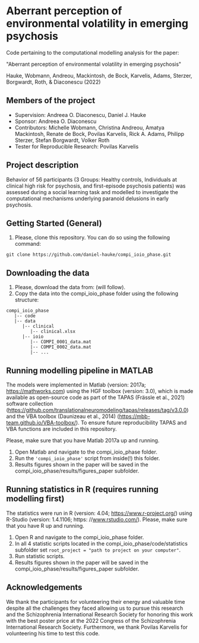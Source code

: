 Aberrant perception of environmental volatility in emerging psychosis
===============
Code pertaining to the computational modelling analysis for the paper: 

"Aberrant perception of environmental volatility in emerging psychosis"

Hauke, Wobmann, Andreou, Mackintosh, de Bock, Karvelis, Adams, Sterzer, Borgwardt, Roth, & Diaconescu (2022)


Members of the project
---------------
- Supervision: Andreea O. Diaconescu, Daniel J. Hauke
- Sponsor: Andreea O. Diaconescu
- Contributors: Michelle Wobmann, Christina Andreou, Amatya Mackintosh, Renate de Bock, Povilas Karvelis, Rick A. Adams, Philipp Sterzer, Stefan Borgwardt, Volker Roth
- Tester for Reproducible Research: Povilas Karvelis


Project description
---------------
Behavior of 56 participants (3 Groups: Healthy controls, Individuals at clinical high risk for psychosis, and first-episode psychosis patients) was assessed during a social learning task and modelled to investigate the computational mechanisms underlying paranoid delusions in early psychosis.



Getting Started (General)
---------------
1.  Please, clone this repository. You can do so using the following command:
```
git clone https://github.com/daniel-hauke/compi_ioio_phase.git
```

Downloading the data
---------------
1.  Please, download the data from: (will follow).
2.  Copy the data into the compi_ioio_phase folder using the following structure:
```
compi_ioio_phase
   |-- code
   |-- data   
      |-- clinical    
         |-- clinical.xlsx         
      |-- ioio      
         |-- COMPI_0001_data.mat        
         |-- COMPI_0002_data.mat        
         |-- ...
```

Running modelling pipeline in MATLAB
---------------
The models were implemented in Matlab (version: 2017a; https://mathworks.com) using the HGF toolbox (version: 3.0), which is made available as open-source code as part of the TAPAS (Frässle et al., 2021) software collection (https://github.com/translationalneuromodeling/tapas/releases/tag/v3.0.0) and the VBA toolbox (Daunizeau et al., 2014) (https://mbb-team.github.io/VBA-toolbox/). To ensure future reproducibility TAPAS and VBA functions are included in this repository.

Please, make sure that you have Matlab 2017a up and running. 

1. Open Matlab and navigate to the compi_ioio_phase folder.
2. Run the `'compi_ioio_phase'` script from inside(!) this folder.
3. Results figures shown in the paper will be saved in the compi_ioio_phase/results/figures_paper subfolder.


Running statistics in R (requires running modelling first)
---------------
The statistics were run in R (version: 4.04; https://www.r-project.org/) using R-Studio (version: 1.4.1106; https:
//www.rstudio.com/). Please, make sure that you have R up and running.

1. Open R and navigate to the compi_ioio_phase folder.
2. In all 4 statistic scripts located in the compi_ioio_phase/code/statistics subfolder set ```root_project = "path to project on your computer"```.
3. Run statistic scripts.
4. Results figures shown in the paper will be saved in the compi_ioio_phase/results/figures_paper subfolder.

Acknowledgements
------------
We thank the participants for volunteering their energy and valuable time despite all the challenges they faced allowing us to pursue this research and the Schizophrenia International Research Society for honoring this work with the best poster price at the 2022 Congress of the Schizophrenia International Research Society. Furthermore, we thank Povilas Karvelis for volunteering his time to test this code.

